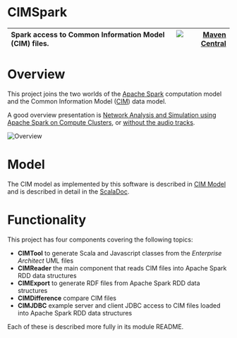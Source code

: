 CIMSpark
======
Spark access to Common Information Model (CIM) files. | [![Maven Central](https://img.shields.io/maven-central/v/ch.ninecode.cim/CIMSpark.svg?label=Maven%20Central)](https://search.maven.org/search?q=g:%22ch.ninecode.cim%22%20AND%20a:%22CIMSpark%22)
:---         |          ---:

# Overview

This project joins the two worlds of the
[Apache Spark](https://en.wikipedia.org/wiki/Apache_Spark) computation model and the
Common Information Model ([CIM](https://en.wikipedia.org/wiki/Common_Information_Model_(electricity))) data model.


A good overview presentation is [Network Analysis and Simulation using Apache Spark on Compute Clusters](https://derrickoswald.github.io/CIMSparkPresentation/index.html?audio), or [without the audio tracks](https://derrickoswald.github.io/CIMSparkPresentation).

![Overview](https://cdn.jsdelivr.net/gh/derrickoswald/CIMSpark@master/img/Overview.svg "Overview diagram")


# Model

The CIM model as implemented by this software is described in [CIM Model](Model.md)
and is described in detail in the [ScalaDoc](https://derrickoswald.github.io/CIMSpark).

# Functionality

This project has four components covering the following topics:

- __CIMTool__ to generate Scala and Javascript classes from the *Enterprise Architect* UML files
- __CIMReader__ the main component that reads CIM files into Apache Spark RDD data structures
- __CIMExport__ to generate RDF files from Apache Spark RDD data structures
- __CIMDifference__ compare CIM files
- __CIMJDBC__ example server and client JDBC access to CIM files loaded into Apache Spark RDD data structures

Each of these is described more fully in its module README.

